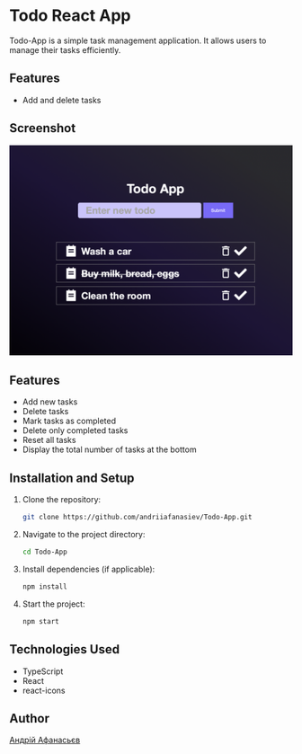# Todo React App

Todo-App is a simple task management application. It allows users to manage their tasks efficiently.

## Features

-   Add and delete tasks

## Screenshot

![Todo App Screenshot](./public/assets/screenshot.png)

## Features

-   Add new tasks
-   Delete tasks
-   Mark tasks as completed
-   Delete only completed tasks
-   Reset all tasks
-   Display the total number of tasks at the bottom

## Installation and Setup

1. Clone the repository:

    ```sh
    git clone https://github.com/andriiafanasiev/Todo-App.git
    ```

2. Navigate to the project directory:

    ```sh
    cd Todo-App
    ```

3. Install dependencies (if applicable):

    ```sh
    npm install
    ```

4. Start the project:
    ```sh
    npm start
    ```

## Technologies Used

-   TypeScript
-   React
-   react-icons

## Author

[Aндрій Афанасьєв](https://github.com/andriiafanasiev)
